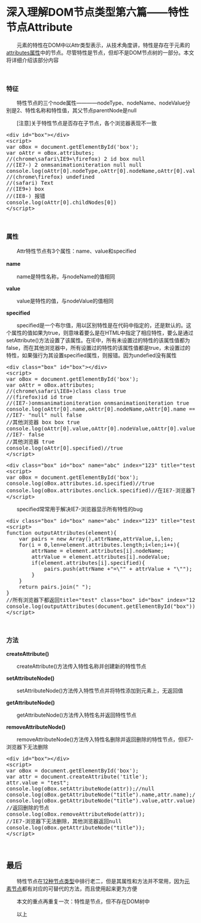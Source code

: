 # 深入理解DOM节点类型第六篇——特性节点Attribute

　　元素的特性在DOM中以Attr类型表示，从技术角度讲，特性是存在于元素的[attributes属性](http://www.cnblogs.com/xiaohuochai/p/5819638.html#anchor4)中的节点。尽管特性是节点，但却不是DOM节点树的一部分。本文将详细介绍该部分内容

&nbsp;

### 特征

　　特性节点的三个node属性&mdash;&mdash;&mdash;&mdash;nodeType、nodeName、nodeValue分别是2、特性名称和特性值，其父节点parentNode是null

　　[注意]关于特性节点是否存在子节点，各个浏览器表现不一致

<div class="cnblogs_code">
<pre>&lt;div id="box"&gt;&lt;/div&gt;
&lt;script&gt;
var oBox = document.getElementById('box');
var oAttr = oBox.attributes;
//(chrome\safari\IE9+\firefox) 2 id box null
//(IE7-) 2 onmsanimationiteration null null
console.log(oAttr[0].nodeType,oAttr[0].nodeName,oAttr[0].value,oAttr[0].parentNode)
//(chrome\firefox) undefined
//(safari) Text
//(IE9+) box
//(IE8-) 报错
console.log(oAttr[0].childNodes[0])
&lt;/script&gt; </pre>
</div>

&nbsp;

### 属性

　　Attr特性节点有3个属性：name、value和specified

**name**　

　　name是特性名称，与nodeName的值相同

**value**

　　value是特性的值，与nodeValue的值相同

**specified**

　　specified是一个布尔值，用以区别特性是在代码中指定的，还是默认的。这个属性的值如果为true，则意味着要么是在HTML中指定了相应特性，要么是通过setAttribute()方法设置了该属性。在IE中，所有未设置过的特性的该属性值都为false，而在其他浏览器中，所有设置过的特性的该属性值都是true，未设置过的特性，如果强行为其设置specified属性，则报错。因为undefied没有属性

<div class="cnblogs_code">
<pre>&lt;div class="box" id="box"&gt;&lt;/div&gt;
&lt;script&gt;
var oBox = document.getElementById('box');
var oAttr = oBox.attributes;
//(chrome\safari\IE8+)class class true
//(firefox)id id true
//(IE7-)onmsanimationiteration onmsanimationiteration true
console.log(oAttr[0].name,oAttr[0].nodeName,oAttr[0].name == oAttr[0].nodeName)
//IE7- "null" null false
//其他浏览器 box box true
console.log(oAttr[0].value,oAttr[0].nodeValue,oAttr[0].value == oAttr[0].nodeValue)
//IE7- false
//其他浏览器 true
console.log(oAttr[0].specified)//true
&lt;/script&gt;</pre>
</div>
<div class="cnblogs_code">
<pre>&lt;div class="box" id="box" name="abc" index="123" title="test"&gt;&lt;/div&gt;
&lt;script&gt;    
var oBox = document.getElementById('box');
console.log(oBox.attributes.id.specified)//true
console.log(oBox.attributes.onclick.specified)//在IE7-浏览器下会返回false，在其他浏览器下会报错
&lt;/script&gt;</pre>
</div>

　　specified常常用于解决IE7-浏览器显示所有特性的bug

<div class="cnblogs_code">
<pre>&lt;div class="box" id="box" name="abc" index="123" title="test"&gt;&lt;/div&gt;
&lt;script&gt;
function outputAttributes(element){
    var pairs = new Array(),attrName,attrValue,i,len;
    for(i = 0,len=element.attributes.length;i&lt;len;i++){
        attrName = element.attributes[i].nodeName;
        attrValue = element.attributes[i].nodeValue;
        if(element.attributes[i].specified){
            pairs.push(attrName +"=\"" + attrValue + "\"");    
        }
    }
    return pairs.join(" ");
}
//所有浏览器下都返回title="test" class="box" id="box" index="123" name="abc"(顺序不一样)
console.log(outputAttributes(document.getElementById("box")))
&lt;/script&gt; </pre>
</div>

&nbsp;

### 方法

**createAttribute()**

　　createAttribute()方法传入特性名称并创建新的特性节点

**setAttributeNode()**

　　setAttributeNode()方法传入特性节点并将特性添加到元素上，无返回值

**getAttributeNode()**

　　getAttributeNode()方法传入特性名并返回特性节点

**removeAttributeNode()**

　　removeAttributeNode()方法传入特性名删除并返回删除的特性节点，但IE7-浏览器下无法删除

<div class="cnblogs_code">
<pre>&lt;div id="box"&gt;&lt;/div&gt;
&lt;script&gt;
var oBox = document.getElementById('box');
var attr = document.createAttribute('title');
attr.value = "test";
console.log(oBox.setAttributeNode(attr));//null
console.log(oBox.getAttributeNode("title").name,attr.name);//title title
console.log(oBox.getAttributeNode("title").value,attr.value);//test test
//返回删除的节点
console.log(oBox.removeAttributeNode(attr));
//IE7-浏览器下无法删除，其他浏览器返回null
console.log(oBox.getAttributeNode("title"));
&lt;/script&gt;</pre>
</div>

&nbsp;

## 最后

　　特性节点在[12种节点类型](http://www.cnblogs.com/xiaohuochai/p/5785189.html)中排行老二，但是其属性和方法并不常用，因为[元素节点](http://www.cnblogs.com/xiaohuochai/p/5819638.html)都有对应的可替代的方法，而且使用起来更为方便

　　本文的重点再重复一次：特性是节点，但不存在DOM树中

　　以上

